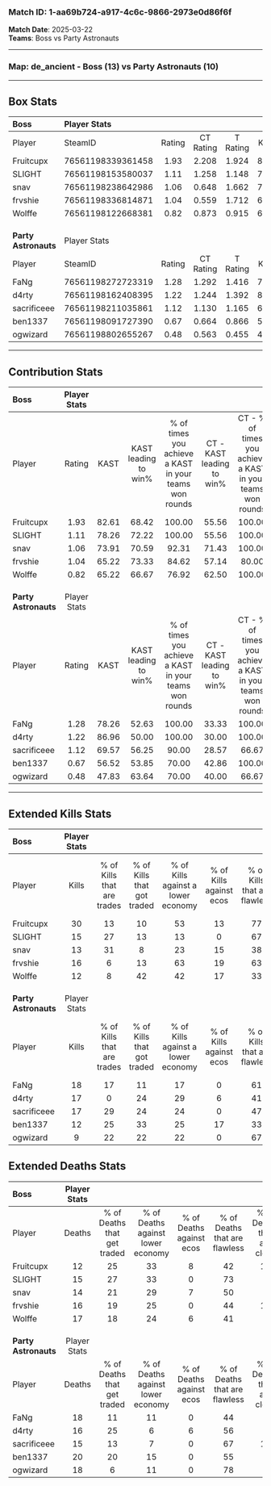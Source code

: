 ### Match ID: 1-aa69b724-a917-4c6c-9866-2973e0d86f6f  
**Match Date**: 2025-03-22  
**Teams**: Boss vs Party Astronauts  

---  

### **Map**: de_ancient - Boss (13) vs Party Astronauts (10)  
---  

## Box Stats  

| **Boss**             | Player Stats      |        |           |          |       |       |       |         |        |      |     |
| :- | :- | :-: | :-: | :-: | :-: | :-: | :-: | :-: | :-: | :-: | :-: |
| Player               | SteamID           | Rating | CT Rating | T Rating | KAST  |  ADR  | Kills | Assists | Deaths | K/D  | HS% |
| Fruitcupx            | 76561198339361458 |  1.93  |   2.208   |  1.924   | 82.61 | 123.1 |  30   |    4    |   12   | 2.50 | 63  |
| SLIGHT               | 76561198153580037 |  1.11  |   1.258   |  1.148   | 78.26 | 70.1  |  15   |    9    |   15   | 1.00 | 26  |
| snav                 | 76561198238642986 |  1.06  |   0.648   |  1.662   | 73.91 | 81.1  |  13   |    9    |   14   | 0.93 | 46  |
| frvshie              | 76561198336814871 |  1.04  |   0.559   |  1.712   | 65.22 | 81.3  |  16   |    3    |   16   | 1.00 | 43  |
| Wolffe               | 76561198122668381 |  0.82  |   0.873   |  0.915   | 65.22 | 64.6  |  12   |    5    |   17   | 0.71 | 58  |
|                      |                   |        |           |          |       |       |       |         |        |      |     |
|                      |                   |        |           |          |       |       |       |         |        |      |     |
|                      |                   |        |           |          |       |       |       |         |        |      |     |
| **Party Astronauts** | Player Stats      |        |           |          |       |       |       |         |        |      |     |
| Player               | SteamID           | Rating | CT Rating | T Rating | KAST  |  ADR  | Kills | Assists | Deaths | K/D  | HS% |
| FaNg                 | 76561198272723319 |  1.28  |   1.292   |  1.416   | 78.26 | 106.2 |  18   |   10    |   18   | 1.00 | 33  |
| d4rty                | 76561198162408395 |  1.22  |   1.244   |  1.392   | 86.96 | 74.7  |  17   |    5    |   16   | 1.06 | 70  |
| sacrificeee          | 76561198211035861 |  1.12  |   1.130   |  1.165   | 69.57 | 78.6  |  17   |    3    |   15   | 1.13 | 52  |
| ben1337              | 76561198091727390 |  0.67  |   0.664   |  0.866   | 56.52 | 60.4  |  12   |    4    |   20   | 0.60 | 25  |
| ogwizard             | 76561198802655267 |  0.48  |   0.563   |  0.455   | 47.83 | 40.6  |   9   |    5    |   18   | 0.50 | 66  |
---  

## Contribution Stats  

| **Boss**             | Player Stats |       |                      |                                                        |                           |                                                             |                          |                                                            |
| :- | :-: | :-: | :-: | :-: | :-: | :-: | :-: | :-: |
| Player               |    Rating    | KAST  | KAST leading to win% | % of times you achieve a KAST in your teams won rounds | CT - KAST leading to win% | CT - % of times you achieve a KAST in your teams won rounds | T - KAST leading to win% | T - % of times you achieve a KAST in your teams won rounds |
| Fruitcupx            |     1.93     | 82.61 |        68.42         |                         100.00                         |           55.56           |                           100.00                            |          80.00           |                           100.00                           |
| SLIGHT               |     1.11     | 78.26 |        72.22         |                         100.00                         |           55.56           |                           100.00                            |          88.89           |                           100.00                           |
| snav                 |     1.06     | 73.91 |        70.59         |                         92.31                          |           71.43           |                           100.00                            |          70.00           |                           87.50                            |
| frvshie              |     1.04     | 65.22 |        73.33         |                         84.62                          |           57.14           |                            80.00                            |          87.50           |                           87.50                            |
| Wolffe               |     0.82     | 65.22 |        66.67         |                         76.92                          |           62.50           |                           100.00                            |          71.43           |                           62.50                            |
|                      |              |       |                      |                                                        |                           |                                                             |                          |                                                            |
|                      |              |       |                      |                                                        |                           |                                                             |                          |                                                            |
|                      |              |       |                      |                                                        |                           |                                                             |                          |                                                            |
| **Party Astronauts** | Player Stats |       |                      |                                                        |                           |                                                             |                          |                                                            |
| Player               |    Rating    | KAST  | KAST leading to win% | % of times you achieve a KAST in your teams won rounds | CT - KAST leading to win% | CT - % of times you achieve a KAST in your teams won rounds | T - KAST leading to win% | T - % of times you achieve a KAST in your teams won rounds |
| FaNg                 |     1.28     | 78.26 |        52.63         |                         100.00                         |           33.33           |                           100.00                            |          70.00           |                           100.00                           |
| d4rty                |     1.22     | 86.96 |        50.00         |                         100.00                         |           30.00           |                           100.00                            |          70.00           |                           100.00                           |
| sacrificeee          |     1.12     | 69.57 |        56.25         |                         90.00                          |           28.57           |                            66.67                            |          77.78           |                           100.00                           |
| ben1337              |     0.67     | 56.52 |        53.85         |                         70.00                          |           42.86           |                           100.00                            |          66.67           |                           57.14                            |
| ogwizard             |     0.48     | 47.83 |        63.64         |                         70.00                          |           40.00           |                            66.67                            |          83.33           |                           71.43                            |
---  

## Extended Kills Stats  

| **Boss**             | Player Stats |                            |                            |                                    |                         |                              |                                 |                                       |                    |           |
| :- | :-: | :-: | :-: | :-: | :-: | :-: | :-: | :-: | :-: | :-: |
| Player               |    Kills     | % of Kills that are trades | % of Kills that got traded | % of Kills against a lower economy | % of Kills against ecos | % of Kills that are flawless | % of Kills that are close duels | % of Kills that are assisted by flash | Pistol Round Kills | AWP Kills |
| Fruitcupx            |      30      |             13             |             10             |                 53                 |           13            |              77              |                7                |                   3                   |         0          |     5     |
| SLIGHT               |      15      |             27             |             13             |                 13                 |            0            |              67              |                0                |                   0                   |         12         |     2     |
| snav                 |      13      |             31             |             8              |                 23                 |           15            |              38              |                8                |                   8                   |         0          |     1     |
| frvshie              |      16      |             6              |             13             |                 63                 |           19            |              63              |                0                |                   0                   |         0          |     1     |
| Wolffe               |      12      |             8              |             42             |                 42                 |           17            |              33              |               17                |                   8                   |         0          |     1     |
|                      |              |                            |                            |                                    |                         |                              |                                 |                                       |                    |           |
|                      |              |                            |                            |                                    |                         |                              |                                 |                                       |                    |           |
|                      |              |                            |                            |                                    |                         |                              |                                 |                                       |                    |           |
| **Party Astronauts** | Player Stats |                            |                            |                                    |                         |                              |                                 |                                       |                    |           |
| Player               |    Kills     | % of Kills that are trades | % of Kills that got traded | % of Kills against a lower economy | % of Kills against ecos | % of Kills that are flawless | % of Kills that are close duels | % of Kills that are assisted by flash | Pistol Round Kills | AWP Kills |
| FaNg                 |      18      |             17             |             11             |                 17                 |            0            |              61              |                6                |                   0                   |         0          |     0     |
| d4rty                |      17      |             0              |             24             |                 29                 |            6            |              41              |                6                |                  18                   |         0          |     2     |
| sacrificeee          |      17      |             29             |             24             |                 24                 |            0            |              47              |               12                |                   0                   |         0          |     1     |
| ben1337              |      12      |             25             |             33             |                 25                 |           17            |              33              |               17                |                  17                   |         0          |     2     |
| ogwizard             |      9       |             22             |             22             |                 22                 |            0            |              67              |               11                |                  22                   |         1          |     0     |
## Extended Deaths Stats  

| **Boss**             | Player Stats |                             |                                   |                          |                               |                            |                           |               |
| :- | :-: | :-: | :-: | :-: | :-: | :-: | :-: | :-: |
| Player               |    Deaths    | % of Deaths that get traded | % of Deaths against lower economy | % of Deaths against ecos | % of Deaths that are flawless | % of Deaths that are close | % of Deaths while blinded | Deaths to AWP |
| Fruitcupx            |      12      |             25              |                33                 |            8             |              42               |             17             |             8             |       0       |
| SLIGHT               |      15      |             27              |                33                 |            0             |              73               |             0              |            13             |       0       |
| snav                 |      14      |             21              |                29                 |            7             |              50               |             7              |             7             |       0       |
| frvshie              |      16      |             19              |                25                 |            0             |              44               |             19             |            13             |       0       |
| Wolffe               |      17      |             18              |                24                 |            6             |              41               |             6              |             6             |       1       |
|                      |              |                             |                                   |                          |                               |                            |                           |               |
|                      |              |                             |                                   |                          |                               |                            |                           |               |
|                      |              |                             |                                   |                          |                               |                            |                           |               |
| **Party Astronauts** | Player Stats |                             |                                   |                          |                               |                            |                           |               |
| Player               |    Deaths    | % of Deaths that get traded | % of Deaths against lower economy | % of Deaths against ecos | % of Deaths that are flawless | % of Deaths that are close | % of Deaths while blinded | Deaths to AWP |
| FaNg                 |      18      |             11              |                11                 |            0             |              44               |             6              |             0             |       2       |
| d4rty                |      16      |             25              |                 6                 |            6             |              56               |             6              |             0             |       1       |
| sacrificeee          |      15      |             13              |                 7                 |            0             |              67               |             13             |             0             |       2       |
| ben1337              |      20      |             20              |                15                 |            0             |              55               |             0              |            10             |       4       |
| ogwizard             |      18      |              6              |                11                 |            0             |              78               |             6              |             6             |       3       |
